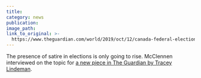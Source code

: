 ```yaml
---
title:
category: news
publication:
image_path:
link_to_original: >-
  https://www.theguardian.com/world/2019/oct/12/canada-federal-election-maxime-bernier-rhino-party
---
```


The presence of satire in elections is only going to rise. McClennen interviewed on the topic for [a new piece in The Guardian by Tracey Lindeman](https://www.theguardian.com/world/2019/oct/12/canada-federal-election-maxime-bernier-rhino-party).